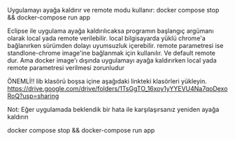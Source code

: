 Uygulamayı ayağa kaldırır ve remote modu kullanır: 
docker compose stop && docker-compose run app

Eclipse ile uygulama ayağa kaldırılıcaksa programın başlangıç argümanı olarak
local yada remote verilebilir. local bilgisayarda yüklü chrome'a bağlanırken
sürümden dolayı uyumsuzluk içerebilir. remote parametresi ise standlone-chrome
image'ine bağlanmak için kullanılır. Ve default remote dur. Ama docker image'ı dışında
uygulamayı ayağa kaldırırken local yada remote parametresi verilmesi zorunludur

ÖNEMLİ!! lib klasörü boşsa içine aşağıdaki linkteki klasörleri yükleyin.
https://drive.google.com/drive/folders/1TsGgTO_16xoy1yYYEVU4Na7qoDexoRoQ?usp=sharing

Not: Eğer uygulamada beklendik bir hata ile karşılaşırsanız yeniden ayağa kaldırın

docker compose stop && docker-compose run app